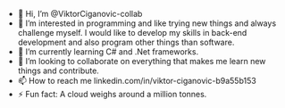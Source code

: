 - 👋 Hi, I’m @ViktorCiganovic-collab
- 👀 I’m interested in programming and like trying new things and always challenge myself. I would like to develop my skills in back-end development and also program other things than software.
- 🌱 I’m currently learning C# and .Net frameworks.
- 💞️ I’m looking to collaborate on everything that makes me learn new things and contribute.
- 📫 How to reach me linkedin.com/in/viktor-ciganovic-b9a55b153
- ⚡ Fun fact: A cloud weighs around a million tonnes.

<!---
ViktorCiganovic-collab/ViktorCiganovic-collab is a ✨ special ✨ repository because its `README.md` (this file) appears on your GitHub profile.
You can click the Preview link to take a look at your changes.
--->
